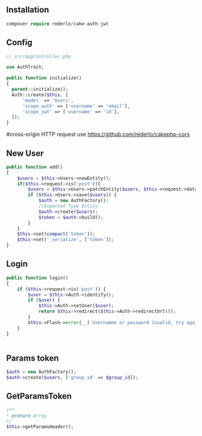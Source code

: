 Installation
------------

```php
composer require rederlo/cake-auth-jwt
```
Config
------

```php
// src/AppController.php

use AuthTrait;

public function initialize()
{
  parent::initialize();
  Auth::create($this, [
      'model' => 'Users',
      'scope_auth' => ['username' => 'email'],
      'scope_jwt' => ['username' => 'id'],
  ]);
}

```
#cross-origin HTTP request use https://github.com/rederlo/cakephp-cors
 
New User
--------

```php
public function add()
{
    $users = $this->Users->newEntity();
    if($this->request->is('post')){
        $users = $this->Users->patchEntity($users, $this->request->data());
        if ($this->Users->save($users)) {
            $auth = new AuthFactory();
            //Expected Type Entity
            $auth->create($users);
            $token = $auth->build();
        }
    }
    $this->set(compact('token'));
    $this->set('_serialize', ['token']);
}
```

Login 
-----

```php
public function login()
{
    if ($this->request->is('post')) {
        $user = $this->Auth->identify();
        if ($user) {
            $this->Auth->setUser($user);
            return $this->redirect($this->Auth->redirectUrl());
        }
        $this->Flash->error(__('Usernamme or password ínvalid, try again.'));
    }
}
    
```

Params token
------------

```php
$auth = new AuthFactory();
$auth->create($users, ['group_id' => $group_id]);
```

GetParamsToken
--------------

```php
/**
* @return Array
*/
$this->getParamsHeader();
```
